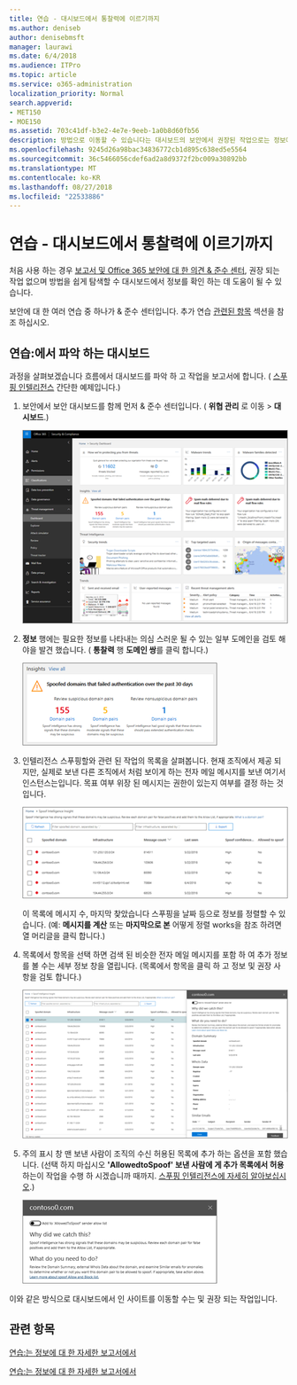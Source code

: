 ```yaml
---
title: 연습 - 대시보드에서 통찰력에 이르기까지
ms.author: deniseb
author: denisebmsft
manager: laurawi
ms.date: 6/4/2018
ms.audience: ITPro
ms.topic: article
ms.service: o365-administration
localization_priority: Normal
search.appverid:
- MET150
- MOE150
ms.assetid: 703c41df-b3e2-4e7e-9eeb-1a0b8d60fb56
description: 방법으로 이동할 수 있습니다는 대시보드의 보안에서 권장된 작업으로는 정보에 알아봅니다 &amp; 준수 센터입니다.
ms.openlocfilehash: 9245d26a98bac34836772cb1d895c638ed5e5564
ms.sourcegitcommit: 36c5466056cdef6ad2a8d9372f2bc009a30892bb
ms.translationtype: MT
ms.contentlocale: ko-KR
ms.lasthandoff: 08/27/2018
ms.locfileid: "22533886"
---
```

# <a name="walkthrough---from-a-dashboard-to-an-insight"></a>연습 - 대시보드에서 통찰력에 이르기까지

처음 사용 하는 경우 [보고서 및 Office 365 보안에 대 한 의견 &amp; 준수 센터](reports-and-insights-in-security-and-compliance.md), 권장 되는 작업 없으며 방법을 쉽게 탐색할 수 대시보드에서 정보를 확인 하는 데 도움이 될 수 있습니다. 
  
보안에 대 한 여러 연습 중 하나가 &amp; 준수 센터입니다. 추가 연습 [관련된 항목](#related-topics) 섹션을 참조 하십시오. 
  
## <a name="walkthrough-from-a-dashboard-to-an-insight"></a>연습:에서 파악 하는 대시보드

과정을 살펴보겠습니다 흐름에서 대시보드를 파악 하 고 작업을 보고서에 합니다. ( [스푸핑 인텔리전스](learn-about-spoof-intelligence.md) 간단한 예제입니다.) 
  
1. 보안에서 보안 대시보드를 함께 먼저 &amp; 준수 센터입니다. ( **위협 관리** 로 이동 \> **대시보드**.)
    
    ![보안에서 &amp; 준수 센터 위협 관리를 선택 \> 대시보드](media/05a38660-eb13-4960-a266-11809c453d95.png)
  
2. **정보** 행에는 필요한 정보를 나타내는 의심 스러운 될 수 있는 일부 도메인을 검토 해야을 발견 했습니다. ( **통찰력** 행 **도메인 쌍**를 클릭 합니다.)
    
    ![정보 행 스푸핑 잠재적인 문제를 언급합니다.](media/dd1d0cb3-3201-45d7-b41d-18a0944fe85d.png)
  
3. 인텔리전스 스푸핑할와 관련 된 작업의 목록을 살펴봅니다. 현재 조직에서 제공 되지만, 실제로 보낸 다른 조직에서 처럼 보이게 하는 전자 메일 메시지를 보낸 여기서 인스턴스는입니다. 목표 여부 위장 된 메시지는 권한이 있는지 여부를 결정 하는 것입니다.
    
    ![스푸핑 인텔리전스 정보](media/a2e2b4fd-0c1e-499f-8401-cf3089da82fa.png)
  
    이 목록에 메시지 수, 마지막 찾았습니다 스푸핑을 날짜 등으로 정보를 정렬할 수 있습니다. (예: **메시지를 계산** 또는 **마지막으로 본** 어떻게 정렬 works을 참조 하려면 열 머리글을 클릭 합니다.) 
    
4. 목록에서 항목을 선택 하면 검색 된 비슷한 전자 메일 메시지를 포함 하 여 추가 정보를 볼 수는 세부 정보 창을 열립니다. (목록에서 항목을 클릭 하 고 정보 및 권장 사항을 검토 합니다.)
    
    ![세부 정보 창에 열립니다 항목을 선택 하면](media/7ad1faa5-6ca2-474e-a609-eb275e0a8e59.png)
  
5. 주의 표시 창 맨 보낸 사람이 조직의 수신 허용된 목록에 추가 하는 옵션을 포함 했습니다. (선택 하지 마십시오 **'AllowedtoSpoof' 보낸 사람에 게 추가 목록에서 허용** 하는이 작업을 수행 하 시겠습니까 때까지. [스푸핑 인텔리전스에 자세히 알아보십시오](learn-about-spoof-intelligence.md).)
    
    ![보낸사람을 인증할 수 있습니다.](media/caf0c20a-6047-486d-8060-5a229a3de49f.png)
  
이와 같은 방식으로 대시보드에서 인 사이트를 이동할 수는 및 권장 되는 작업입니다.
  
## <a name="related-topics"></a>관련 항목

[연습:는 정보에 대 한 자세한 보고서에서](from-an-insight-to-a-detailed-report.md)
  
[연습:는 정보에 대 한 자세한 보고서에서](from-a-detailed-report-to-an-insight.md)
  

